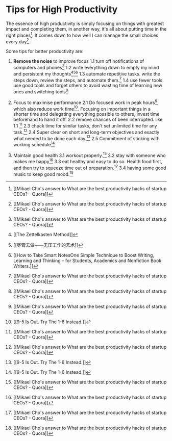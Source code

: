 # Tips for High Productivity

The essence of high productivity is simply focusing on things with greatest impact and completing them, in another way, it's all about putting time in the right places[^EF9E4CDB9A74]. It comes down to how well I can manage the small choices every day[^EF9E4CDB9A74].

Some tips for better productivity are:

1. **Remove the noise** to improve focus
	1.1 turn off notifications of computers and phones[^EF9E4CDB9A74]
	1.2 write everything down to empty my mind and persistent my thoughts[^4995C4EA2355][^C8B3F7EEA16B][^09D3BB9E6FB1]
	1.3 automate repetitive tasks. write the steps down, review the steps, and automate them.[^EF9E4CDB9A74]
	1.4 use fewer tools. use good tools and forget others to avoid wasting time of learning new ones and switching tools[^EF9E4CDB9A74]

2. Focus to maximise performance
	2.1 Do focused work in peak hours[^EF9E4CDB9A74], which also reduce work time[^3E53D9C5C3B5]. Focusing on important things in a shorter time and delegating everything possible to others, invest time beforehand to hand it off.
	2.2 remove chances of been interrupted. like 1.1 [^EF9E4CDB9A74]
	2.3 chuck time for similar tasks, don't set unlimited time for any task.[^EF9E4CDB9A74]
	2.4 Super clear on short and long-term objectives and exactly what needed to be done each day.[^3E53D9C5C3B5]
	2.5 Commitment of sticking with working schedule[^3E53D9C5C3B5]

3. Maintain good health
	3.1 workout properly.[^EF9E4CDB9A74]
	3.2 stay with someone who makes me happy[^EF9E4CDB9A74]
	3.3 eat healthy and easy to do so. Health food first, and then try to squeeze time out of preparation.[^EF9E4CDB9A74]
	3.4 having some good music to keep good mood.[^EF9E4CDB9A74]


[^09D3BB9E6FB1]: [[How to Take Smart NotesOne Simple Technique to Boost Writing, Learning and Thinking – for Students, Academics and Nonfiction Book Writers.]]
[^3E53D9C5C3B5]: [[9-5 Is Out. Try The 1-6 Instead.]]
[^4995C4EA2355]: [[The Zettelkasten Method]]
[^C8B3F7EEA16B]: [[尽管去做——无压工作的艺术]]
[^EF9E4CDB9A74]: [[Mikael Cho's answer to What are the best productivity hacks of startup CEOs? - Quora]]